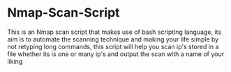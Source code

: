 # Nmap-Scan-Script
This is an Nmap scan script that makes use of bash scripting language, its aim is to automate the scanning technique and making
your life simple by not retyping long commands, this script will help you scan ip's stored in a file whether its is one or many ip's 
and output the scan with a name of your liking
